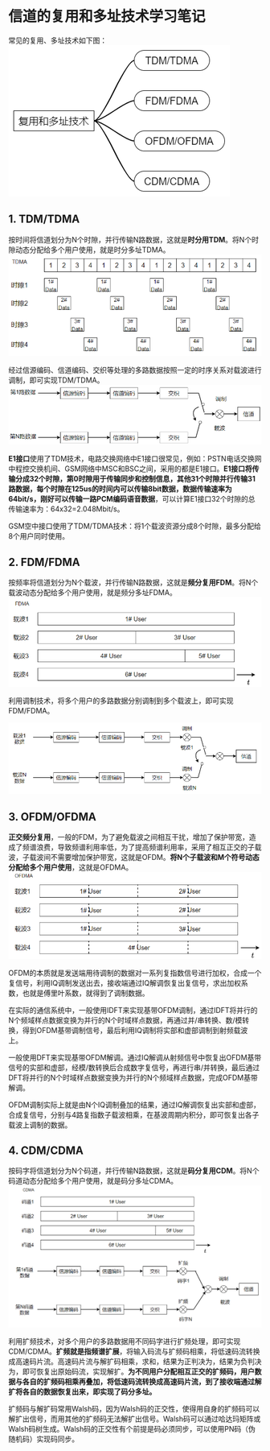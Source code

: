 # 信道的复用和多址技术学习笔记

常见的复用、多址技术如下图：
![](DMA.png)

## 1. TDM/TDMA

按时间将信道划分为N个时隙，并行传输N路数据，这就是**时分用TDM**。将N个时隙动态分配给多个用户使用，就是时分多址TDMA。
![](TMDA.png)

经过信源编码、信道编码、交织等处理的多路数据按照一定的时序关系对载波进行调制，即可实现TDM/TDMA。
![](TMDA_1.png)

**E1接口**使用了TDM技术，电路交换网络中E1接口很常见，例如：PSTN电话交换网中程控交换机间、GSM网络中MSC和BSC之间，采用的都是E1接口。**E1接口将传输分成32个时隙，第0时隙用于传输同步和控制信息，其他31个时隙并行传输31路数据，每个时隙在125us的时间内可以传输8bit数据，数据传输速率为64bit/s，刚好可以传输一路PCM编码语音数据**，可以计算E1接口32个时隙的总传输速率为：64x32=2.048Mbit/s。

GSM空中接口使用了TDM/TDMA技术：将1个载波资源分成8个时隙，最多分配给8个用户同时使用。

## 2. FDM/FDMA

按频率将信道划分为N个载波，并行传输N路数据，这就是**频分复用FDM**。将N个载波动态分配给多个用户使用，就是频分多址FDMA。
![](./FDMA.png)

利用调制技术，将多个用户的多路数据分别调制到多个载波上，即可实现FDM/FDMA。

![](./FDMA_1.png)

## 3. OFDM/OFDMA

**正交频分复用**，一般的FDM，为了避免载波之间相互干扰，增加了保护带宽，造成了频谱浪费，导致频谱利用率低，为了提高频谱利用率，采用了相互正交的子载波，子载波间不需要增加保护带宽，这就是OFDM。**将N个子载波和M个符号动态分配给多个用户使用**，这就是OFDMA。
![](OFDMA.png)

OFDM的本质就是发送端用待调制的数据对一系列复指数信号进行加权，合成一个复信号，利用IQ调制发送出去，接收端通过IQ解调恢复出复信号，求出加权系数，也就是傅里叶系数，就得到了调制数据。

在实际的通信系统中，一般使用IDFT来实现基带OFDM调制，通过IDFT将并行的N个频域样点数据变换为并行的N个时域样点数据，再通过并/串转换、数/模转换，得到OFDM基带调制信号，最后利用IQ调制将实部和虚部调制到射频载波上。

一般使用DFT来实现基带OFDM解调。通过IQ解调从射频信号中恢复出OFDM基带信号的实部和虚部，经模/数转换后合成数字复信号，再进行串/并转换，最后通过DFT将并行的N个时域样点数据变换为并行的N个频域样点数据，完成OFDM基带解调。 

OFDM调制实际上就是由N个IQ调制叠加的结果，通过IQ解调恢复出实部和虚部，合成复信号，分别与4路复指数子载波相乘，在基波周期内积分，即可恢复出各子载波上调制的数据。

## 4. CDM/CDMA

按码字将信道划分为N个码道，并行传输N路数据，这就是**码分复用CDM**。将N个码道动态分配给多个用户使用，就是码分多址CDMA。
![](CDMA.png)

利用扩频技术，对多个用户的多路数据用不同码字进行扩频处理，即可实现CDM/CDMA。**扩频就是指频谱扩展**，将输入码流与扩频码相乘，将低速码流转换成高速码片流。高速码片流与解扩码相乘，求和，结果为正判决为，结果为负判决为，即可恢复出原始码流，实现解扩。**为不同用户分配相互正交的扩频码，用户数据与各自的扩频码相乘再叠加，将低速码流转换成高速码片流，到了接收端通过解扩将各自的数据恢复出来，即实现了码分多址。**

扩频码与解扩码常用Walsh码，因为Walsh码的正交性，使得用自身的扩频码可以解扩出信号，而用其他的扩频码无法解扩出信号。Walsh码可以通过哈达玛矩阵或Walsh码树生成。Walsh码的正交性有个前提是码必须同步，可以使用PN码（伪随机码）实现码同步。

